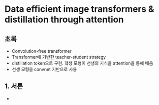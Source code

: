 # Data efficient image transformers & distillation through attention

## 초록
- Convolution-free transformer
- Transformer에 기반한 teacher-student strategy
- distillation token으로 구현. 학생 모형이 선생의 지식을 attention을 통해 배움
- 선생 모형을 convnet 기반으로 사용

## 1. 서론
- 
